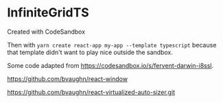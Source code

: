 # InfiniteGridTS

Created with CodeSandbox

Then with `yarn create react-app my-app --template typescript` because that template didn't want to play nice outside the sandbox.

Some code adapted from https://codesandbox.io/s/fervent-darwin-i8ssl.

https://github.com/bvaughn/react-window

https://github.com/bvaughn/react-virtualized-auto-sizer.git
